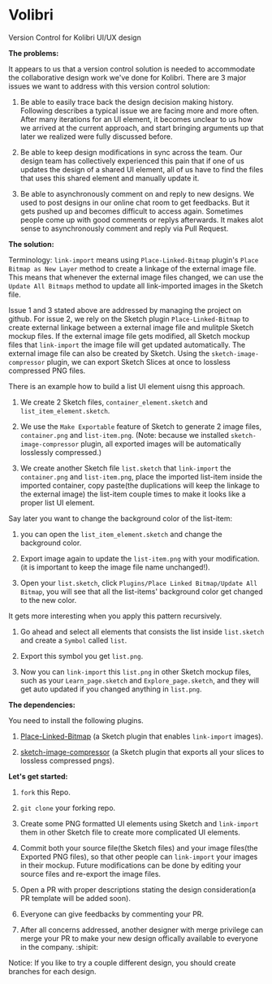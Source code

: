 # Volibri
Version Control for Kolibri UI/UX design


**The problems:**

It appears to us that a version control solution is needed to accommodate the collaborative design work we've done for Kolibri.
There are 3 major issues we want to address with this version control solution:

1. Be able to easily trace back the design decision making history. Following describes a typical issue we are facing more and more often. After many iterations for an UI element, it becomes unclear to us how we arrived at the current approach, and start bringing arguments up that later we realized were fully discussed before.

2. Be able to keep design modifications in sync across the team. Our design team has collectively experienced this pain that if one of us updates the design of a shared UI element, all of us have to find the files that uses this shared element and manually update it.

3. Be able to asynchronously comment on and reply to new designs. We used to post designs in our online chat room to get feedbacks. But it gets pushed up and becomes difficult to access again. Sometimes people come up with good comments or replys afterwards. It makes alot sense to asynchronously comment and reply via Pull Request.

**The solution:**

Terminology: `link-import` means using `Place-Linked-Bitmap` plugin's `Place Bitmap as New Layer` method to create a linkage of the external image file. This means that whenever the external image files changed, we can use the `Update All Bitmaps` method to update all link-imported images in the Sketch file.

Issue 1 and 3 stated above are addressed by managing the project on github. 
For issue 2, we rely on the Sketch plugin `Place-Linked-Bitmap` to create external linkage between a external image file and mulitple Sketch mockup files. If the external image file gets modified, all Sketch mockup files that `link-import` the image file will get updated automatically. The external image file can also be created by Sketch. Using the `sketch-image-compressor` plugin, we can export Sketch Slices at once to lossless compressed PNG files.

There is an example how to build a list UI element uisng this approach.

1. We create 2 Sketch files, `container_element.sketch` and `list_item_element.sketch`.

2. We use the `Make Exportable` feature of Sketch to generate 2 image files, `container.png` and `list-item.png`. (Note: because we installed `sketch-image-compressor` plugin, all exported images will be automatically losslessly compressed.)

3. We create another Sketch file `list.sketch` that `link-import` the `container.png` and `list-item.png`, place the imported list-item inside the imported container, copy paste(the duplications will keep the linkage to the external image) the list-item couple times to make it looks like a proper list UI element.

Say later you want to change the background color of the list-item: 

1. you can open the `list_item_element.sketch` and change the background color. 

2. Export image again to update the `list-item.png` with your modification. (it is important to keep the image file name unchanged!). 

3. Open your `list.sketch`, click `Plugins/Place Linked Bitmap/Update All Bitmap`, you will see that all the list-items' background color get changed to the new color.

It gets more interesting when you apply this pattern recursively. 

1. Go ahead and select all elements that consists the list inside `list.sketch` and create a `Symbol` called `list`. 

2. Export this symbol you get `list.png`. 

3. Now you can `link-import` this `list.png` in other Sketch mockup files, such as your `Learn_page.sketch` and `Explore_page.sketch`, and they will get auto updated if you changed anything in `list.png`.

**The dependencies:**

You need to install the following plugins.

1. [Place-Linked-Bitmap](https://github.com/frankko/Place-Linked-Bitmap) (a Sketch plugin that enables `link-import` images).

2. [sketch-image-compressor](https://github.com/BohemianCoding/sketch-image-compressor) (a Sketch plugin that exports all your slices to lossless compressed pngs).

**Let's get started:**

1. `fork` this Repo.

2. `git clone` your forking repo.

3. Create some PNG formatted UI elements using Sketch and `link-import` them in other Sketch file to create more complicated UI elements.

4. Commit both your source file(the Sketch files) and your image files(the Exported PNG files), so that other people can `link-import` your images in their mockup. Future modifications can be done by editing your source files and re-export the image files.

5. Open a PR with proper descriptions stating the design consideration(a PR template will be added soon).

6. Everyone can give feedbacks by commenting your PR.

7. After all concerns addressed, another designer with merge privilege can merge your PR to make your new design offically available to everyone in the company. :shipit:

Notice: If you like to try a couple different design, you should create branches for each design.
